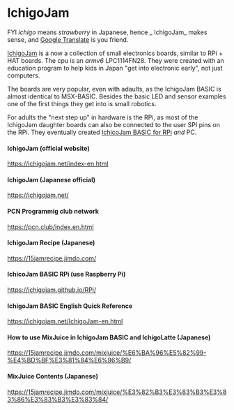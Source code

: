 # IchigoJam
FYI _ichigo_ means _strawberry_ in Japanese, hence _ IchigoJam_ makes sense, and [Google Translate](https://translate.google.com/) is you friend.

[IchigoJam](https://ichigojam.net/) is a now a collection of small electronics boards, similar to RPi + HAT boards. The cpu is an _armv6_ LPC1114FN28. They were created with an education program to help kids in Japan "get into electronic early", not just computers.

The boards are very popular, even with adaults, as the IchigoJam BASIC is almost identical to MSX-BASIC. Besides the basic LED and sensor examples one of the first things they get into is small robotics.

For adults the "next step up" in hardware is the RPi, as most of the IchigoJam daughter boards can also be connected to the user SPI pins on the RPi. They eventually created [IchicoJam BASIC for RPi](https://ichigojam.github.io/RPi/) _and_ PC.

#### IchigoJam (official website)
https://ichigojam.net/index-en.html

#### IchigoJam (Japanese official)
https://ichigojam.net/

#### PCN Programmig club network
https://pcn.club/index.en.html

#### IchigoJam Recipe (Japanese)
https://15jamrecipe.jimdo.com/

#### IchicoJam BASIC RPi (use Raspberry Pi)
https://ichigojam.github.io/RPi/

#### IchigoJam BASIC English Quick Reference
https://ichigojam.net/IchigoJam-en.html

#### How to use MixJuice in IchigoJam BASIC and IchigoLatte (Japanese)
https://15jamrecipe.jimdo.com/mixjuice/%E6%BA%96%E5%82%99-%E4%BD%BF%E3%81%84%E6%96%B9/

#### MixJuice Contents (Japanese)
https://15jamrecipe.jimdo.com/mixjuice/%E3%82%B3%E3%83%B3%E3%83%86%E3%83%B3%E3%83%84/

